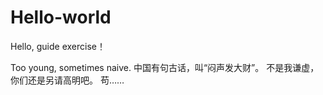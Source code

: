 # Hello-world

Hello, guide exercise！

Too young, sometimes naive.
中国有句古话，叫“闷声发大财”。
不是我谦虚，你们还是另请高明吧。
苟……
